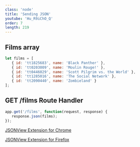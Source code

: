 ```yaml
---
class: 'node'
title: 'Sending JSON'
youtube: 'Hu_R9iChO_Q'
order: 7
length: 219
---
```


## Films array

```js
let films = [
   { id: 'tt1825683', name: 'Black Panther' },
   { id: 'tt0203009', name: 'Moulin Rouge!' },
   { id: 'tt0446029', name: 'Scott Pilgrim vs. the World' },
   { id: 'tt1285016', name: 'The Social Network' },
   { id: 'tt2090440', name: 'Zombieland' }
];
```

## GET /films Route Handler

```js
app.get('/films', function(request, response) {
   response.json(films);
});
```

[JSONView Extension for Chrome](https://chrome.google.com/webstore/detail/jsonview/chklaanhfefbnpoihckbnefhakgolnmc?hl=en)

[JSONView Extension for Firefox](https://addons.mozilla.org/en-GB/firefox/addon/jsonview/)
